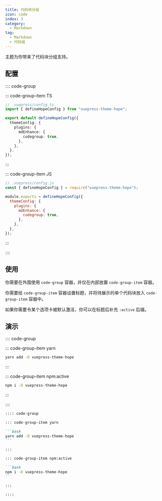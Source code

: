 ```yaml
---
title: 代码块分组
icon: code
index: 3
category:
  - Markdown
tag:
  - Markdown
  - 代码组
---
```


主题为你带来了代码块分组支持。

<!-- more -->

## 配置

:::: code-group

::: code-group-item TS

```ts {7-9}
// .vuepress/config.ts
import { defineHopeConfig } from "vuepress-theme-hope";

export default defineHopeConfig({
  themeConfig: {
    plugins: {
      mdEnhance: {
        codegroup: true,
      },
    },
  },
});
```

:::

::: code-group-item JS

```js {7-9}
// .vuepress/config.js
const { defineHopeConfig } = require("vuepress-theme-hope");

module.exports = defineHopeConfig({
  themeConfig: {
    plugins: {
      mdEnhance: {
        codegroup: true,
      },
    },
  },
});
```

:::

::::

## 使用

你需要在外围使用 `code-group` 容器，并仅在内部放置 `code-group-item` 容器。

你需要给 `code-group-item` 容器设置标题，并将待展示的单个代码块放入 `code-group-item` 容器中。

如果你需要令某个选项卡被默认激活，你可以在标题后补充 `:active` 后缀。

## 演示

:::: code-group

::: code-group-item yarn

```bash
yarn add -D vuepress-theme-hope
```

:::

::: code-group-item npm:active

```bash
npm i -D vuepress-theme-hope
```

:::

::::

````md
:::: code-group

::: code-group-item yarn

```bash
yarn add -D vuepress-theme-hope
```

:::

::: code-group-item npm:active

```bash
npm i -D vuepress-theme-hope
```

:::

::::
````

